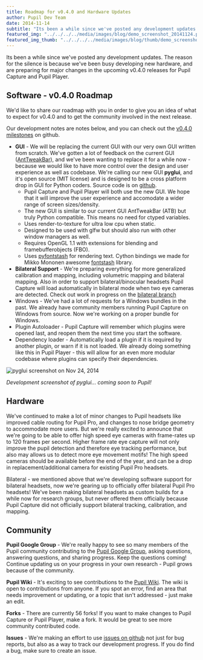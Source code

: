 ```yaml
---
title: Roadmap for v0.4.0 and Hardware Updates
author: Pupil Dev Team
date: 2014-11-14
subtitle: "Its been a while since we've posted any development updates. The reason for the silence is because we've been busy developing new hardware, and are preparing for major changes in the upcoming v0.4.0 releases for Pupil Capture and Pupil Player..."
featured_img: "../../../../media/images/blog/demo_screenshot_20141124.png"
featured_img_thumb: "../../../../media/images/blog/thumb/demo_screenshot_20141124.png"
---
```


Its been a while since we've posted any development updates. The reason for the silence is because we've been busy developing new hardware, and are preparing for major changes in the upcoming v0.4.0 releases for Pupil Capture and Pupil Player. 

## Software - v0.4.0 Roadmap
We'd like to share our roadmap with you in order to give you an idea of what to expect for v0.4.0 and to get the community involved in the next release. 

Our development notes are notes below, and you can check out the [v0.4.0 milestones](https://github.com/pupil-labs/pupil/milestones/v0.4) on github. 

+ **GUI** - We will be replacing the current GUI with our very own GUI written from scratch. We've gotten a lot of feedback on the current GUI ([AntTweakBar](http://anttweakbar.sourceforge.net/doc/)), and we've been wanting to replace it for a while now - because we would like to have more control over the design and user experience as well as codebase. We're calling our new GUI **pyglui**, and it's open source (MIT license) and is designed to be a cross platform drop in GUI for Python coders. Source code is on [github](https://github.com/pupil-labs/pyglui).   
	+ Pupil Capture and Pupil Player will both use the new GUI. We hope that it will improve the user experience and accomodate a wider range of screen sizes/density.  
	+ The new GUI is similar to our current GUI AntTweakBar (ATB) but truly Python compatible. This means no need for ctyped variables.
	+ Uses render-to-texture for ultra low cpu when static.
	+ Designed to be used with glfw but should also run with other window managers as well.
	+ Requires OpenGL 1.1 with extensions for blending and framebufferobjects (FBO).
	+ Uses [pyfontstash](https://github.com/pupil-labs/pyfontstash) for rendering text. Cython bindings we made for Mikko Mononen awesome [fontstash](https://github.com/memononen/fontstash) library.
+ **Bilateral Support** - We're preparing everything for more generalized calibration and mapping, including volumetric mapping and bilateral mapping. Also in order to support bilateral/binocular headsets Pupil Capture will load automatically in bilateral mode when two eye cameras are detected. Check out work in progress on the [bilateral branch](https://github.com/pupil-labs/pupil/tree/bilateral) 
+ Windows - We've had a lot of requests for a Windows bundles in the past. We already have community members running Pupil Capture on Windows from source. Now we're working on a proper bundle for Windows. 
+ Plugin Autoloader - Pupil Capture will remember which plugins were opened last, and reopen them the next time you start the software. 
+ Dependency loader - Automatically load a plugin if it is required by another plugin, or warn if it is not loaded. We already doing something like this in Pupil Player - this will allow for an even more modular codebase where plugins can specify their dependencies. 

<img src="../../../media/images/demo_screenshot_20141124.png" class='Feature-image' alt="pyglui screenshot on Nov 24, 2014">

*Development screenshot of pyglui... coming soon to Pupil!*

## Hardware
We've continued to make a lot of minor changes to Pupil headsets like improved cable routing for Pupil Pro, and changes to nose bridge geometry to accommodate more users. But we're really excited to announce that we're going to be able to offer high speed eye cameras with frame-rates up to 120 frames per second. Higher frame rate eye capture will not only improve the pupil detection and therefore eye tracking performance, but also may allows us to detect more eye movement motifs! The high speed cameras should be available before the end of the year, and can be a drop in replacement/additional camera for existing Pupil Pro headsets.    

Bilateral - we mentioned above that we're developing software support for bilateral headsets, now we're gearing up to officially offer bilateral Pupil Pro headsets! We've been making bilateral headsets as custom builds for a while now for research groups, but never offered them officially because Pupil Capture did not officially support bilateral tracking, calibration, and mapping.

## Community 
**Pupil Google Group** - We're really happy to see so many members of the Pupil community contributing to the [Pupil Google Group](https://groups.google.com/forum/#!forum/pupil-discuss), asking questions, answering questions, and sharing progress. Keep the questions coming! Continue updating us on your progress in your own research - Pupil grows because of the community. 

**Pupil Wiki** - It's exciting to see contributions to the [Pupil Wiki](https://github.com/pupil-labs/pupil/wiki). The wiki is open to contributions from anyone. If you spot an error, find an area that needs improvement or updating, or a topic that isn't addressed - just make an edit.

**Forks** - There are currently 56 forks! If you want to make changes to Pupil Capture or Pupil Player, make a fork. It would be great to see more community contributed code.    

**Issues** - We're making an effort to use [issues on github](https://github.com/pupil-labs/pupil/issues) not just for bug reports, but also as a way to track our development progress. If you do find a bug, make sure to create an issue.  